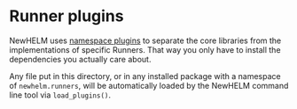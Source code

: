 # Runner plugins

NewHELM uses [namespace plugins](../../docs/plugins.md) to separate the core libraries from the implementations of specific Runners. That way you only have to install the dependencies you actually care about.

Any file put in this directory, or in any installed package with a namespace of `newhelm.runners`, will be automatically loaded by the NewHELM command line tool via `load_plugins()`.
